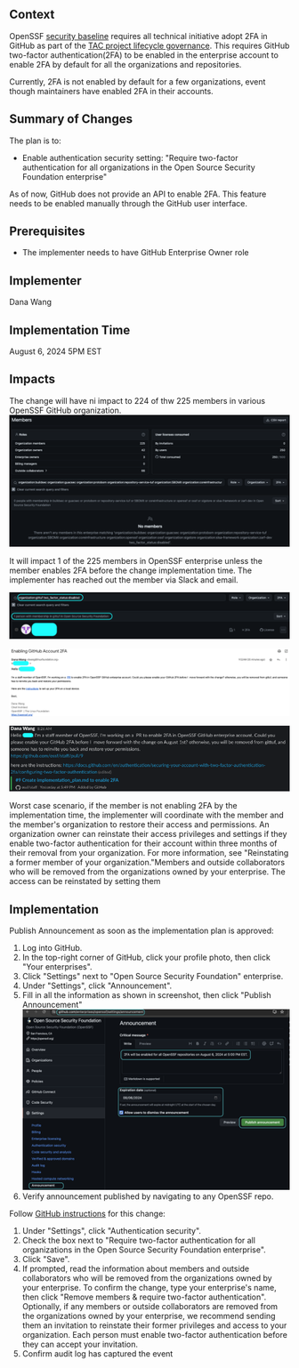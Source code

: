 ## Context
OpenSSF [security baseline](https://github.com/ossf/tac/blob/main/process/security_baseline.md#security-baseline---once-sandbox) requires all technical initiative adopt 2FA in GitHub as part of the [TAC project lifecycle governance](https://github.com/ossf/tac/blob/main/process/project-lifecycle.md#sandbox). 
This requires GitHub two-factor authentication(2FA) to be enabled in the enterprise account to enable 2FA by default for all the organizations and repositories. 

Currently, 2FA is not enabled by default for a few organizations, event though maintainers have enabled 2FA in their accounts. 

## Summary of Changes
The plan is to: 
* Enable authentication security setting: "Require two-factor authentication for all organizations in the Open Source Security Foundation enterprise" 

As of now, GitHub does not provide an API to enable 2FA. This feature needs to be enabled manually through the GitHub user interface.

## Prerequisites
* The implementer needs to have GitHub Enterprise Owner role

## Implementer
Dana Wang

## Implementation Time
August 6, 2024 5PM EST

## Impacts 

The change will have ni impact to 224 of thw 225 members in various OpenSSF GitHub organization. 
![no impact orgs](https://github.com/ossf/staff/blob/2543a62481f1b10b19a8c89f123847ef19723cb6/operations/github/ent-mfa/images/organizations_not_impacted.png)

It will impact 1 of the 225 members in OpenSSF enterprise unless the member enables 2FA before the change implementation time. The implementer has reached out the member via Slack and email. 

![one member has 2FA disabled](https://github.com/ossf/staff/blob/2543a62481f1b10b19a8c89f123847ef19723cb6/operations/github/ent-mfa/images/2FA_not_enabled_query_result.png)

![email](https://github.com/ossf/staff/blob/2543a62481f1b10b19a8c89f123847ef19723cb6/operations/github/ent-mfa/images/impacted_individual_outreach_email.png)

![slack](https://github.com/ossf/staff/blob/2543a62481f1b10b19a8c89f123847ef19723cb6/operations/github/ent-mfa/images/impacted_individual_outreach_slack.png)

Worst case scenario, if the member is not enabling 2FA by the implementation time, the implementer will coordinate with the member and the member's organization to restore their access and permissions. 
An organization owner can reinstate their access privileges and settings if they enable two-factor authentication for their account within three months of their removal from your organization.
For more information, see "Reinstating a former member of your organization."Members and outside collaborators who will be removed from the organizations owned by your enterprise. The access can be reinstated by setting them  

## Implementation
Publish Announcement as soon as the implementation plan is approved:
1. Log into GitHub.
2. In the top-right corner of GitHub, click your profile photo, then click "Your enterprises".
3. Click "Settings" next to "Open Source Security Foundation" enterprise.
4. Under "Settings", click "Announcement".
5. Fill in all the information as shown in screenshot, then click "Publish Announcement"
   ![announcement](https://github.com/ossf/staff/blob/2d1b599691245c3d166564d7f2f6b2db11ef5f84/operations/github/ent-mfa/images/enterprise_annoucnemen_preview.png)
7. Verify announcement published by navigating to any OpenSSF repo.

Follow [GitHub instructions](https://docs.github.com/en/enterprise-cloud@latest/admin/enforcing-policies/enforcing-policies-for-your-enterprise/enforcing-policies-for-security-settings-in-your-enterprise#requiring-two-factor-authentication-for-organizations-in-your-enterprise-account) for this change:
   
1. Under "Settings", click "Authentication security".
2. Check the box next to  "Require two-factor authentication for all organizations in the Open Source Security Foundation enterprise".
3. Click "Save".
4. If prompted, read the information about members and outside collaborators who will be removed from the organizations owned by your enterprise.
To confirm the change, type your enterprise's name, then click "Remove members & require two-factor authentication".
Optionally, if any members or outside collaborators are removed from the organizations owned by your enterprise,
we recommend sending them an invitation to reinstate their former privileges and access to your organization. Each person must enable two-factor authentication before they can accept your invitation.
5. Confirm audit log has captured the event 
